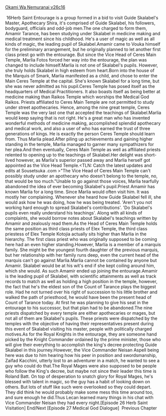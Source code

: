 [Okami Wa Nemuranai v26c16](https://www.sousetsuka.com/2020/09/okami-wa-nemuranai-2616.html)
<br/><br/>
 16Herb Saint Entourage is a group formed in a bid to visit Guide Skalabel's Master, Apothecary Shira, it's comprised of Guide Skalabel, his followers, bodyguard, officials and odd-job men.The one charged to form them, Amamir Tarance, has been studying under Skalabel in medicine making and medical treatment since his childhood. He's a user of <Recovery> magic as well as all kinds of magic, the leading pupil of Skalabel.Amamir came to Vouka himself for the preliminary arrangement, but he originally planned to let another first class priest go with the entourage. But since the Vice Head of Ceres Main Temple, Marlia Fotos forced her way into the entourage, the plan was changed to include himself.Marlia is not one of Skalabel's pupils. However, she truly holds Skalabel in high esteem from heart.Born into the house of the Marquis of Smark, Marlia manifested <Recovery> as a child, and chose to enter the Main Ceres Temple at the capital. She's known Skalabel for a long time, but she was never admitted as his pupil.Ceres Temple has posed itself as the headquarters of Medical Practitioners. It also boasts itself as being better at medicine making than Raikos Temple which worships the Medical God Raikos. Priests affiliated to Ceres Main Temple are not permitted to study under street apothecaries. Hence, among the nine great temple, Ceres Temple was the very last one that accepted the teachings of Skalabel.Marlia would keep saying that is not right. He's a great man who has invented wonderful methods of medicine making, accomplished splendid apothecary and medical work, and also a user of <Purification> who has earned the trust of three generations of kings. He is exactly the person Ceres Temple should learn from. Thus Marlia plead.After piling up achievements and gaining higher standing in the temple, Marlia managed to garner many sympathizers for her plea.And then eventually, Ceres Main Temple as well as affiliated priests relented to opening up to the teachings of Skalabel.Her delight was short-lived however, as Marlia's superior passed away and Marlia herself got appointed as the Vice Head Temple.<TLN: Catch the latest updates and edits at Sousetsuka .com >"The Vice Head of Ceres Main Temple can't possibly study under an apothecary who doesn't belong to the temple, no, that would be too much."Unable to go against those voices, Marlia tearfully abandoned the idea of ever becoming Skalabel's pupil.Priest Amamir has known Marlia for a long time. Since Marlia would often visit him. It was mostly her complaining. Whenever she heard how Guide Skalabel fell ill, she would ask how he was doing, how he was being treated. 'Aren't you not working hard enough to spread Skalabel's contributions'. 'Do Skalabel's pupils even really understand his teachings'. Along with all kinds of complaints, she would borrow notes about Skalabel's teachings written by Amamir and zealously read them.As the Head of Ceres Main Temple holds the same position as third class priests of Elex Temple, the third class priestess of Elex Temple Kotojia actually sits higher than Marlia in the hierarchy. The first class priest who was originally supposed to be coming here had an even higher standing.However, Marlia is a member of a marquis family. She might be the youngest fourth daughter of the previous marquis, but her relationship with her family runs deep, even the current head of the marquis can't go against Marlia.Marlia cannot be contained by anyone but Amamir. Skalabel would be at his wit's end if she kept coiling around him, which she would. As such Amamir ended up joining the entourage.Amamir is the leading pupil of Skalabel, with scientific attainments as well as track records to match as well as holding a high position in the temple, however, the fact that he's the eldest son of the Count of Tarance plays the biggest role. Had he not turned over his right of succession to his little brother and walked the path of priesthood, he would have been the present head of Count of Tarance today. At first he was planning to give his seat in the entourage to his successor, but that plan had to be abandoned.The nine priests dispatched by every temple are either apothecaries or mages, but not all of them are Skalabel's pupils. These priests were dispatched by the temples with the objective of having their representatives present during this event of <Herb Saint> Skalabel visiting his master, people with politically charged motives.As for the Royal Knights in the entourage, they are someone hand picked by the Knight Commander ordained by the prime minister, those who will give their everything to accomplish the king's decree protecting Guide Skalabel in this journey.However, the Vice Commander Neisan Aspell being here was due to him hearing how his peer in position and swordsmanship, Zaifad Kacchini, utterly lost to an adventurer in a match, he wanted to see a guy who could do that.The Royal Mages were also supposed to be people who follow the King's decree, but maybe not since their leader this time is Roland Batt. On top of desperation to snatch glory for Royal Mages, he's blessed with talent in magic, so the guy has a habit of looking down on others. But lots of stuff like such were overlooked so they could depart. They did think he would probably make some mess this time around too, and sure enough he did.Thus Lecan learned many things in his chat with Vice Commander Neisan they had every night.[Episode 26 Herb Saint Visitation] End/Next [Episode 27 Medical God Dialogue]  Previous Chapter <br/>
